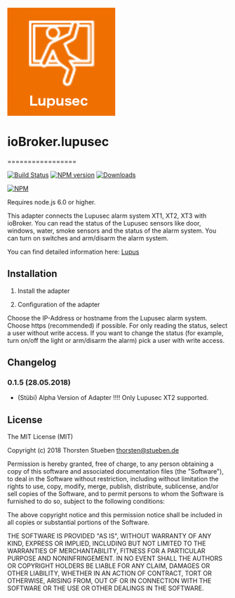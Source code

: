 ![Logo](admin/lupusec.png)
# ioBroker.lupusec
=================

[![Build Status](https://travis-ci.org/schmupu/ioBroker.lupusec.svg?branch=master)](https://travis-ci.org/schmupu/ioBroker.lupusec)
[![NPM version](http://img.shields.io/npm/v/iobroker.lupusec.svg)](https://www.npmjs.com/package/iobroker.lupusec)
[![Downloads](https://img.shields.io/npm/dm/iobroker.lupusec.svg)](https://www.npmjs.com/package/iobroker.lupusec)

[![NPM](https://nodei.co/npm/iobroker.lupusec.png?downloads=true)](https://nodei.co/npm/iobroker.lupusec/)

Requires node.js 6.0 or higher.

This adapter connects the Lupusec alarm system XT1, XT2, XT3 with ioBroker. You can read the status of the Lupusec sensors
like door, windows, water, smoke sensors and the status of the alarm system.
You can turn on switches and arm/disarm the alarm system.

You can find detailed information here: [Lupus](https://www.lupus-electronics.de/en)

## Installation

1. Install the adapter

2. Configuration of the adapter

  Choose the IP-Address or hostname from the Lupusec alarm system. Choose https (recommended) if possible.
  For only reading the status, select a user without write access. If you want to change the status
  (for example, turn on/off the light or arm/disarm the alarm) pick a user with write access.


## Changelog

### 0.1.5 (28.05.2018)
* (Stübi) Alpha Version of Adapter !!!! Only Lupusec XT2 supported.


## License
The MIT License (MIT)

Copyright (c) 2018 Thorsten Stueben <thorsten@stueben.de>

Permission is hereby granted, free of charge, to any person obtaining a copy
of this software and associated documentation files (the "Software"), to deal
in the Software without restriction, including without limitation the rights
to use, copy, modify, merge, publish, distribute, sublicense, and/or sell
copies of the Software, and to permit persons to whom the Software is
furnished to do so, subject to the following conditions:

The above copyright notice and this permission notice shall be included in
all copies or substantial portions of the Software.

THE SOFTWARE IS PROVIDED "AS IS", WITHOUT WARRANTY OF ANY KIND, EXPRESS OR
IMPLIED, INCLUDING BUT NOT LIMITED TO THE WARRANTIES OF MERCHANTABILITY,
FITNESS FOR A PARTICULAR PURPOSE AND NONINFRINGEMENT. IN NO EVENT SHALL THE
AUTHORS OR COPYRIGHT HOLDERS BE LIABLE FOR ANY CLAIM, DAMAGES OR OTHER
LIABILITY, WHETHER IN AN ACTION OF CONTRACT, TORT OR OTHERWISE, ARISING FROM,
OUT OF OR IN CONNECTION WITH THE SOFTWARE OR THE USE OR OTHER DEALINGS IN
THE SOFTWARE.
